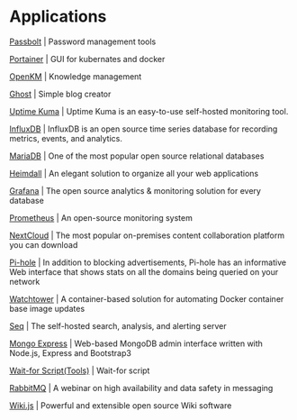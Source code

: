 # Applications

[Passbolt](passbolt.md) | Password management tools

[Portainer](portainer.md) | GUI for kubernates and docker

[OpenKM](openkm-ce.md) | Knowledge management

[Ghost](ghost.md) | Simple blog creator

[Uptime Kuma](uptime-kuma.md) | Uptime Kuma is an easy-to-use self-hosted monitoring tool.

[InfluxDB](influxdb.md) | InfluxDB is an open source time series database for recording metrics, events, and analytics.

[MariaDB](mariadb.md) | One of the most popular open source relational databases

[Heimdall](heimdall.md) | An elegant solution to organize all your web applications

[Grafana](grafana.md) | The open source analytics & monitoring solution for every database

[Prometheus](prometheus.md) | An open-source monitoring system

[NextCloud](nextcloud.md) | The most popular on-premises content collaboration platform you can download

[Pi-hole](pihole.md) | In addition to blocking advertisements, Pi-hole has an informative Web interface that shows stats on all the domains being queried on your network

[Watchtower](watchtower.md) | A container-based solution for automating Docker container base image updates

[Seq](seq.md) | The self-hosted search, analysis, and alerting server

[Mongo Express](mongo-express.md) | Web-based MongoDB admin interface written with Node.js, Express and Bootstrap3

[Wait-for Script(Tools)](wait-for.md) | Wait-for script

[RabbitMQ](rabbitmq.md) | A webinar on high availability and data safety in messaging

[Wiki.js](wiki-js.md) | Powerful and extensible open source Wiki software
